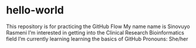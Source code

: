 # hello-world
This repository is for practicing the GitHub Flow
My name name is Sinovuyo Rasmeni
I’m interested in getting into the Clinical Research Bioinformatics field
I’m currently learning learning the basics of GitHub
Pronouns: She/her
